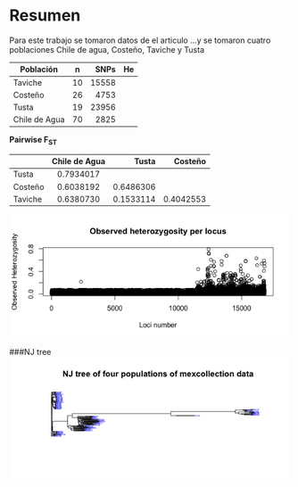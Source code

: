 # Resumen
Para este trabajo se tomaron datos de el articulo ...y se tomaron cuatro poblaciones Chile de agua, Costeño, Taviche y Tusta

| Población  |      n     |  SNPs |		He	|
|----------|:-------------:|------:|-------:|
| Taviche|  10 | 15558|		|
| Costeño |    26   |   4753 |		|
| Tusta | 19 |    23956 |		|
| Chile de Agua| 70 |    2825 |		|


**Pairwise F<sub>ST</sub>** 

|  |      Chile de Agua  |  Tusta|		Costeño	|
|----------|:-------------:|------:|-------:|
| Tusta| 0.7934017  |  |		|
| Costeño |    0.6038192   |   0.6486306 |		|
| Taviche | 0.6380730 |    0.1533114 |	0.4042553	|




![My image](./figures/Heterozygosity.png "A title")

###NJ tree
![My image](./figures/NJ_tree.png "A title")



